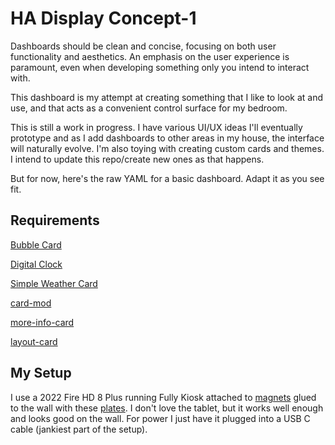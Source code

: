 # HA Display Concept-1
Dashboards should be clean and concise, focusing on both user functionality and aesthetics. An emphasis on the user experience is paramount, even when developing something only you intend to interact with. 

This dashboard is my attempt at creating something that I like to look at and use, and that acts as a convenient control surface for my bedroom.

This is still a work in progress. I have various UI/UX ideas I'll eventually prototype and as I add dashboards to other areas in my house, the interface will naturally evolve. I'm also toying with creating custom cards and themes. I intend to update this repo/create new ones as that happens.

But for now, here's the raw YAML for a basic dashboard. Adapt it as you see fit.

## Requirements
[Bubble Card](https://github.com/Clooos/Bubble-Card)

[Digital Clock](https://github.com/wassy92x/lovelace-digital-clock)

[Simple Weather Card](https://github.com/kalkih/simple-weather-card)

[card-mod](https://github.com/thomasloven/lovelace-card-mod)

[more-info-card](https://github.com/thomasloven/lovelace-more-info-card)

[layout-card](https://github.com/thomasloven/lovelace-layout-card)


## My Setup
I use a 2022 Fire HD 8 Plus running Fully Kiosk attached to [magnets](https://a.co/d/9uiYMhy) glued to the wall with these [plates](https://a.co/d/dLY14P0). I don't love the tablet, but it works well enough and looks good on the wall. For power I just have it plugged into a USB C cable (jankiest part of the setup).

